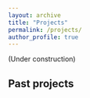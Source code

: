 ```yaml
---
layout: archive
title: "Projects"
permalink: /projects/
author_profile: true
---
```

(Under construction)
## Past projects

